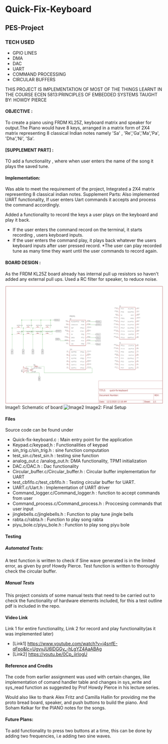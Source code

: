 # Quick-Fix-Keyboard
## PES-Project
### TECH USED
* GPIO LINES
* DMA
* DAC
* UART
* COMMAND PROCESSING
* CIRCULAR BUFFERS

THIS PROJECT IS IMPLEMENTATION OF MOST OF THE THINGS LEARNT IN THE COURSE ECEN 5813:PRINCIPLES OF EMBEDDED SYSTEMS TAUGHT BY: HOWDY PIERCE

#### OBJECTIVE : 
To create a piano using FRDM KL25Z, keyboard matrix and speaker for output.The Piano would have 8 keys, arranged in a matrix form of 2X4 matrix representing 8 classical Indian notes namely 'Sa' , 'Re','Ga','Ma','Pa', 'Dha','Ni', 'Sa'.

#### [SUPPLEMENT PART] : 
TO add a functionality , where when user enters the name of the song it plays the saved tune.

#### Implementation:
Was able to meet the requirement of the project, Integrated a 2X4 matrix representing 8 classical indian notes.
Supplement Parts:
Also implemented UART functionality, If user enters Uart commands it accepts and process the command accordingly.

Added a functionality to record the keys a user plays on the keyboard and play it back.
* If the user enters the command record on the terminal, it starts recording , users keyboard inputs.
* If the user enters the command play, it plays back whatever the users keyboard inputs after user pressed record.
*The user can play recorded tune as many time they want until the user commands to record again.


#### BOARD DESIGN :
As the FRDM KL25Z board already has internal pull up resistors so haven't added any external pull ups.
Used a RC filter for speaker, to reduce noise.

![Image1](https://github.com/Maitreyee2095/Quick-Fix-Keyboard/blob/main/photos/Quick-fix-keyboard-schematic.png)
Image1: Schematic of board
![Image2](https://github.com/Maitreyee2095/Quick-Fix-Keyboard/blob/main/photos/setup.jpg)
Image2: Final Setup

#### Files
Source code can be found under
* Quick-fix-keyboard.c : Main entry point for the application
* Keypad.c/keypad,h : Functionalities of keypad
* sin_trig.c/sin_trig.h : sine function computation
* test_sin.c/test_sin.h : testing sine function
* analog_out.c /analog_out.h: DMA functionality, TPM1 initialization
* DAC.c/DAC.h : Dac functionality
* Circular_buffer.c/Circular_buffer.h : Circular buffer implementation for UART
* test_cbfifo.c/test_cbfifo.h : Testing circular buffer for UART.
* UART.c/Uart.h : Implementation of UART driver
* Command_logger.c/Command_logger.h : function to accept commands from user
* Command_process.c/Command_process.h : Proccesing commands that user input
* jinglebells.c/jinglebells.h : Function to play tune jingle bells
* rabta.c/rabta.h : Function to play song rabta
* piyu_bole.c/piyu_bole.h : Function to play song piyu bole

#### Testing
##### Automated Tests: 
A test function is written to check if Sine wave generated is in the limited error, as given by prof Howdy Pierce. Test function is written to thoroughly check the circular buffer.
##### Manual Tests 
This project consists of some manual tests that need to be carried out to check the functionality of hardware elements included, for this a test outline pdf is included in the repo.
                      
#### Video Link
Link 1 for entire functionality, Link 2 for record and play functionality(as it was implemented later)
* [Link1] https://www.youtube.com/watch?v=j4snfE-qFpo&lc=UgyvJU6IDGGy_-hLgYZ4AaABAg
* [Link2] https://youtu.be/0Cp_jirlogU
#### Reference and Credits

The code from earlier assignment was used with certain changes, like implementation of comand handler table and changes in sys_write and sys_read function as suggested by Prof Howdy Pierce in his lecture series.

Would also like to thank Alex Fritz  and Camilla Hallin for providing me the proto bread board,  speaker, and push buttons to build the piano.
And  Soham Kelkar for the PIANO notes for the songs.

#### Future Plans:
To add functionality to press two buttons at a time, this can be done by adding two frequencies, i.e adding two sine waves.



